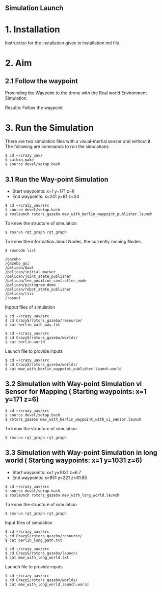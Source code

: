 Simulation Launch
-----------
# 1. Installation  
Instruction for the installation given in Installation.md file. 

# 2. Aim
## 2.1 Follow the waypoint 
Provinding the Waypoint to the drone with the Real world Environment Simulation.

Results: Follow the waypoint 

# 3. Run the Simulation 
There are two simulation files with a visual-inertial sensor and without it. The following are commands to run the simulations. 

```console 1
$ cd ~/crazy_uav/
$ catkin_make
$ source devel/setup.bash
```

## 3.1 Run the Way-point  Simulation 
* Start waypoints: x=1 y=171 z=6
* End waypoints: x=241 y=81 z=34
```console 1
$ cd ~/crazy_uav/src
$ source devel/setup.bash
$ roslaunch rotors_gazebo mav_with_berlin_waypoint_publisher.launch
```
To know the structure of simulation  
```console 2
$ rosrun rqt_graph rqt_graph 
```

To know the information about Nodes,  the currently running Nodes. 
```console 3
$ rosnode list
```
```Output
/gazebo
/gazebo_gui
/pelican/Goal
/pelican/initial_marker
/pelican/joint_state_publisher
/pelican/lee_position_controller_node
/pelican/pictogram_demo
/pelican/robot_state_publisher
/pelican/rviz
/rosout
```

Inpput files of simulation  
```console 4
$ cd ~/crazy_uav/src
$ cd CrazyS/rotors_gazebo/resource/
$ cat berlin_path_way.txt
```
```
$ cd ~/crazy_uav/src
$ cd CrazyS/rotors_gazebo/worlds/
$ cat berlin.world
```

Launch file to provide inputs
```
$ cd ~/crazy_uav/src
$ cd CrazyS/rotors_gazebo/worlds/
$ cat mav_with_berlin_waypoint_publisher.launch.world
```


## 3.2 Simulation with  Way-point  Simulation  vi Sensor for Mapping ( Starting waypoints: x=1 y=171 z=6)


```console 1
$ cd ~/crazy_uav/src
$ source devel/setup.bash
$ rotors_gazebo mav_with_berlin_waypoint_with_vi_sensor.launch
```
To know the structure of simulation  
```console 2
$ rosrun rqt_graph rqt_graph 
```
## 3.3 Simulation with  Way-point  Simulation  in long world ( Starting waypoints: x=1 y=1031 z=6)
* Start waypoints: x=1 y=1031 z=6.7
* End waypoints: x=851 y=221 z=81.85
 
```console 1
$ cd ~/crazy_uav/src
$ source devel/setup.bash
$ roslaunch rotors_gazebo mav_with_long_world.launch 
```
To know the structure of simulation  
```console 2
$ rosrun rqt_graph rqt_graph 
```

Input files of simulation  
```console 3
$ cd ~/crazy_uav/src
$ cd CrazyS/rotors_gazebo/resource/
$ cat berlin_long_path.txt
```
```console 3
$ cd ~/crazy_uav/src
$ cd CrazyS/rotors_gazebo/launch/
$ cat mav_with_long_world.txt
```

Launch file to provide inputs
```
$ cd ~/crazy_uav/src
$ cd CrazyS/rotors_gazebo/worlds/
$ cat mav_with_long_world.launch.world
```



